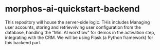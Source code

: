 # morphos-ai-quickstart-backend
This repository will house the server-side logic. THis includes Managing user accounts, storing and retrievviving user configuration from the database, handling the "Mini AI workflow" for demos in the activation step, integrating with the CRM. We will be using Flask (a Python framework) for this backend part.
